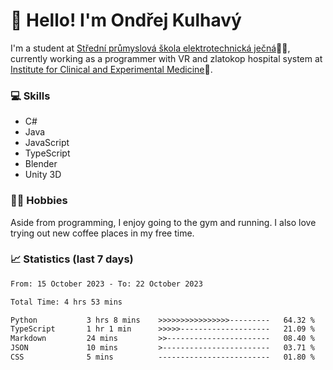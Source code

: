 # 👋 Hello! I'm Ondřej Kulhavý

I'm a student at [Střední průmyslová škola elektrotechnická ječná](https://www.spsejecna.cz/)👨‍🎓, currently working as a programmer with VR and zlatokop hospital system at [Institute for Clinical and Experimental Medicine](https://www.ikem.cz/en/)🏥.

### 💻 Skills
- C#
- Java
- JavaScript
- TypeScript
- Blender
- Unity 3D

### 🏋️‍♂️ Hobbies

Aside from programming, I enjoy going to the gym and running. I also love trying out new coffee places in my free time.

### 📈 Statistics (last 7 days)
<!--START_SECTION:waka-->

```txt
From: 15 October 2023 - To: 22 October 2023

Total Time: 4 hrs 53 mins

Python           3 hrs 8 mins    >>>>>>>>>>>>>>>>---------   64.32 %
TypeScript       1 hr 1 min      >>>>>--------------------   21.09 %
Markdown         24 mins         >>-----------------------   08.40 %
JSON             10 mins         >------------------------   03.71 %
CSS              5 mins          -------------------------   01.80 %
```

<!--END_SECTION:waka-->



